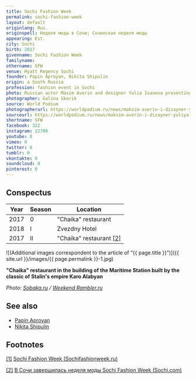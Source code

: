 ```yaml
---
title: Sochi Fashion Week
permalink: sochi-fashion-week
layout: default
originlang: Rus.
originspell: Неделя моды в Сочи; Сочинская неделя моды
appearing: Est.
city: Sochi
birth: 2017
givenname: Sochi Fashion Week
familyname:
othername: SFW
venue: Hyatt Regency Sochi
founder: Papin Aproyan, Nikita Shipulin
origin: a South Russia
profession: fashion event in Sochi
photo: Russian actor Maxim Averin and designer Yulia Ivanova presenting the collection “Live!” on SFW in 2018
photographer: Galina Skorik
source: World Podium
photographerurl: https://worldpodium.ru/news/maksim-averin-i-dizayner-yuliya-ivanova-predstavyat-kollekciyu-zhit
sourceurl: https://worldpodium.ru/news/maksim-averin-i-dizayner-yuliya-ivanova-predstavyat-kollekciyu-zhit
shortname: SFW
facebook: 322
instagram: 22700
youtube: 0
vimeo: 0
twitter: 0
tumblr: 0
vkontakte: 0
soundcloud: 0
pinterest: 0
---
```


## Conspectus

|Year|Season|Location|
|-|-|-|
|2017|0|"Chaika" restaurant|
|2018|I|Zvezdny Hotel|
|2017|II|"Chaika" restaurant <span id="a2">[\[2\]](#f2)</span>|

![(Additional images correspondent to the article of “{{ page.title }}”)]({{ site.url }}/images/{{ page.permalink }}-1.jpg)

**"Chaika" restaurant in the building of the Maritime Station built by the classic of Stalin's empire Karo Alabyan**

*Photo: [Sobaka.ru](Sobaka.ru) / [Weekend Rambler.ru](https://weekend.rambler.ru/places/39418586-luchshie-restorany-i-bary-sochi/?updated)*

## See also

+ [Papin Aproyan](aproyan-papin)
+ [Nikita Shipulin](shipulin-nikita)

## Footnotes

[[1]](#a1) <span id="f1"></span> [Sochi Fashion Week (Sochifashionweek.ru)](http://sochifashionweek.ru/)

[[2]](#a2) <span id="f2"></span> [В Сочи завершилась неделя моды Sochi Fashion Week (Sochi.com)](https://sochi.com/news/2085/436278/)
